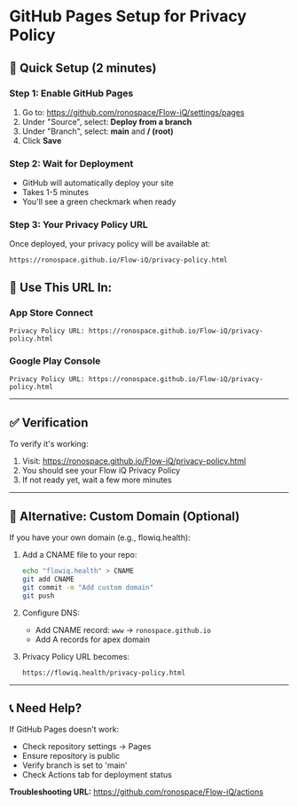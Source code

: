 # GitHub Pages Setup for Privacy Policy

## 🚀 Quick Setup (2 minutes)

### Step 1: Enable GitHub Pages
1. Go to: https://github.com/ronospace/Flow-iQ/settings/pages
2. Under "Source", select: **Deploy from a branch**
3. Under "Branch", select: **main** and **/ (root)**
4. Click **Save**

### Step 2: Wait for Deployment
- GitHub will automatically deploy your site
- Takes 1-5 minutes
- You'll see a green checkmark when ready

### Step 3: Your Privacy Policy URL
Once deployed, your privacy policy will be available at:

```
https://ronospace.github.io/Flow-iQ/privacy-policy.html
```

## 📝 Use This URL In:

### App Store Connect
```
Privacy Policy URL: https://ronospace.github.io/Flow-iQ/privacy-policy.html
```

### Google Play Console
```
Privacy Policy URL: https://ronospace.github.io/Flow-iQ/privacy-policy.html
```

---

## ✅ Verification

To verify it's working:
1. Visit: https://ronospace.github.io/Flow-iQ/privacy-policy.html
2. You should see your Flow iQ Privacy Policy
3. If not ready yet, wait a few more minutes

---

## 🔄 Alternative: Custom Domain (Optional)

If you have your own domain (e.g., flowiq.health):

1. Add a CNAME file to your repo:
   ```bash
   echo "flowiq.health" > CNAME
   git add CNAME
   git commit -m "Add custom domain"
   git push
   ```

2. Configure DNS:
   - Add CNAME record: `www` → `ronospace.github.io`
   - Add A records for apex domain

3. Privacy Policy URL becomes:
   ```
   https://flowiq.health/privacy-policy.html
   ```

---

## 📞 Need Help?

If GitHub Pages doesn't work:
- Check repository settings → Pages
- Ensure repository is public
- Verify branch is set to 'main'
- Check Actions tab for deployment status

**Troubleshooting URL:**
https://github.com/ronospace/Flow-iQ/actions

